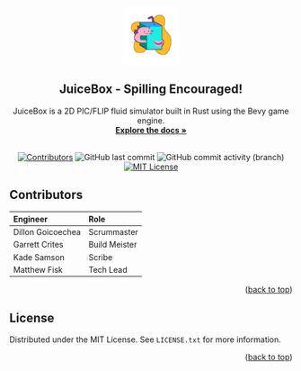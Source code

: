 <!-- I pulled some stuff from this bad boy: https://github.com/othneildrew/Best-README-Template/blob/master/BLANK_README.md#readme-top -->

<br id="readme-top" />
<div align="center">
  <a href="https://github.com/Aeronautical-Axolotls/JuiceBox" target="_blank" rel="noreferrer noopener">
    <img src="https://github.com/Aeronautical-Axolotls/JuiceBox/blob/main/assets/juicebox_logo_4000.png" alt="JuiceBox Logo" width="20%">
  </a>

  <h2 align="center">JuiceBox - Spilling Encouraged!</h2>
  <p align="center">
    JuiceBox is a 2D PIC/FLIP fluid simulator built in Rust using the Bevy game engine.
    <br />
    <a href="https://www.youtube.com/watch?v=czTksCF6X8Y"><strong>Explore the docs »</strong></a>
    <br />
    <br />
  </p>
  
  [![Contributors][contributors-shield]][contributors-url]
  ![GitHub last commit](https://img.shields.io/github/last-commit/Aeronautical-Axolotls/JuiceBox?style=for-the-badge)
  ![GitHub commit activity (branch)](https://img.shields.io/github/commit-activity/w/Aeronautical-Axolotls/JuiceBox/main?style=for-the-badge)
  [![MIT License][license-shield]][license-url]

</div>

## Contributors
| Engineer			| Role			|
| :-----------		| :-----------	|
| Dillon Goicoechea	| Scrummaster	|
| Garrett Crites	| Build Meister	|
| Kade Samson		| Scribe		|
| Matthew Fisk		| Tech Lead		|
<p align="right">(<a href="#readme-top">back to top</a>)</p>


## License
Distributed under the MIT License. See `LICENSE.txt` for more information.
<p align="right">(<a href="#readme-top">back to top</a>)</p>

[contributors-shield]: https://img.shields.io/github/contributors/Aeronautical-Axolotls/JuiceBox.svg?style=for-the-badge
[contributors-url]:    https://github.com/Aeronautical-Axolotls/JuiceBox/graphs/contributors
[license-shield]: https://img.shields.io/github/license/Aeronautical-Axolotls/JuiceBox.svg?style=for-the-badge
[license-url]: https://github.com/Aeronautical-Axolotls/JuiceBox/blob/main/LICENSE
